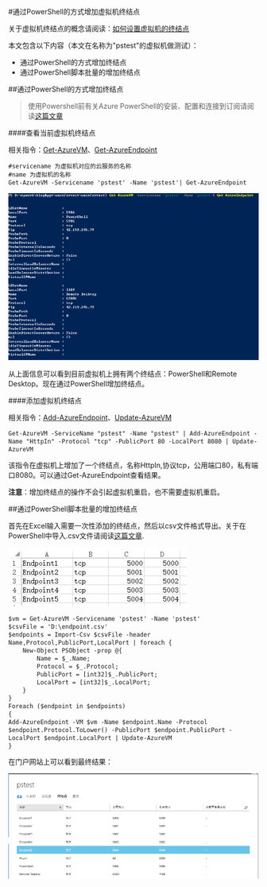 #通过PowerShell的方式增加虚拟机终结点

关于虚拟机终结点的概念请阅读：[如何设置虚拟机的终结点](http://www.windowsazure.cn/zh-cn/documentation/articles/virtual-machines-set-up-endpoints/)

本文包含以下内容（本文在名称为"pstest"的虚拟机做测试）：

- 通过PowerShell的方式增加终结点
- 通过PowerShell脚本批量的增加终结点

##通过PowerShell的方式增加终结点

>使用Powershell前有关Azure PowerShell的安装、配置和连接到订阅请阅读[这篇文章](http://www.windowsazure.cn/documentation/articles/powershell-install-configure)

####查看当前虚拟机终结点

相关指令：[Get-AzureVM](https://msdn.microsoft.com/en-us/library/azure/dn495236.aspx)、[Get-AzureEndpoint](https://msdn.microsoft.com/en-us/library/azure/dn495158.aspx)

	#servicename 为虚拟机对应的云服务的名称
	#name 为虚拟机的名称
	Get-AzureVM -Servicename 'pstest' -Name 'pstest'| Get-AzureEndpoint
	
![](./media/aog-virtual-network-ps-add-endpoint/get-endpoint-info.PNG)

从上面信息可以看到目前虚拟机上拥有两个终结点：PowerShell和Remote Desktop。现在通过PowerShell增加终结点。

####添加虚拟机终结点

相关指令：[Add-AzureEndpoint](https://msdn.microsoft.com/en-us/library/azure/dn495300.aspx)、[Update-AzureVM](https://msdn.microsoft.com/en-us/library/azure/dn495230.aspx)

	Get-AzureVM -ServiceName "pstest" -Name "pstest" | Add-AzureEndpoint -Name "HttpIn" -Protocol "tcp" -PublicPort 80 -LocalPort 8080 | Update-AzureVM

该指令在虚拟机上增加了一个终结点，名称HttpIn,协议tcp，公用端口80，私有端口8080。可以通过Get-AzureEndpoint查看结果。

**注意**：增加终结点的操作不会引起虚拟机重启，也不需要虚拟机重启。

##通过PowerShell脚本批量的增加终结点

首先在Excel输入需要一次性添加的终结点，然后以csv文件格式导出。关于在PowerShell中导入.csv文件请阅读[这篇文章](https://technet.microsoft.com/en-us/library/ee176874.aspx).

![](./media/aog-virtual-network-ps-add-endpoint/excel-input.PNG)

	$vm = Get-AzureVM -Servicename 'pstest' -Name 'pstest'
	$csvFile = 'D:\endpoint.csv'
	$endpoints = Import-Csv $csvFile -header Name,Protocol,PublicPort,LocalPort | foreach {
        New-Object PSObject -prop @{
            Name = $_.Name;
            Protocol = $_.Protocol;
            PublicPort = [int32]$_.PublicPort;
            LocalPort = [int32]$_.LocalPort;
        }
    }
	Foreach ($endpoint in $endpoints)
    {
    Add-AzureEndpoint -VM $vm -Name $endpoint.Name -Protocol $endpoint.Protocol.ToLower() -PublicPort $endpoint.PublicPort -LocalPort $endpoint.LocalPort | Update-AzureVM
    }

在门户网站上可以看到最终结果：

![](./media/aog-virtual-network-ps-add-endpoint/batch-add-endpoint-result.PNG)
